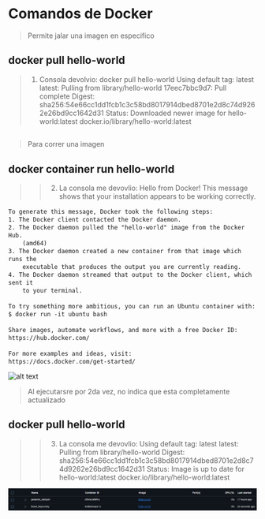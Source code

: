  # Comandos de Docker

> Permite jalar una imagen en especifico
##   docker pull hello-world

>  1. Consola devolvio:
    docker pull hello-world
    Using default tag: latest
    latest: Pulling from library/hello-world
    17eec7bbc9d7: Pull complete
    Digest: sha256:54e66cc1dd1fcb1c3c58bd8017914dbed8701e2d8c74d9262e26bd9cc1642d31
    Status: Downloaded newer image for hello-world:latest
    docker.io/library/hello-world:latest
##

> Para correr una imagen
##   docker container run hello-world

>  >2. La consola me devovlio:
    Hello from Docker!
    This message shows that your installation appears to be working correctly.

    To generate this message, Docker took the following steps:
    1. The Docker client contacted the Docker daemon.
    2. The Docker daemon pulled the "hello-world" image from the Docker Hub.
        (amd64)
    3. The Docker daemon created a new container from that image which runs the
        executable that produces the output you are currently reading.
    4. The Docker daemon streamed that output to the Docker client, which sent it
        to your terminal.

    To try something more ambitious, you can run an Ubuntu container with:
    $ docker run -it ubuntu bash

    Share images, automate workflows, and more with a free Docker ID:
    https://hub.docker.com/

    For more examples and ideas, visit:
    https://docs.docker.com/get-started/

![alt text](screenchots/image0.png)

> Al ejecutarsre por 2da vez, no indica que esta completamente actualizado
##   docker pull hello-world

> > 3. La consola me devovlio:
    Using default tag: latest
    latest: Pulling from library/hello-world
    Digest: sha256:54e66cc1dd1fcb1c3c58bd8017914dbed8701e2d8c74d9262e26bd9cc1642d31
    Status: Image is up to date for hello-world:latest
    docker.io/library/hello-world:latest

![alt text](screenshots/image1.png)
